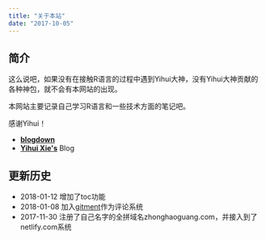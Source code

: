 ```yaml
---
title: "关于本站"
date: "2017-10-05"
---
```


## 简介

这么说吧，如果没有在接触R语言的过程中遇到Yihui大神，没有Yihui大神贡献的各种神包，就不会有本网站的出现。

本网站主要记录自己学习R语言和一些技术方面的笔记吧。

感谢Yihui！

- [**blogdown**](https://github.com/rstudio/blogdown)
- [**Yihui Xie's**](https://yihui.name/) Blog


## 更新历史

- 2018-01-12 增加了toc功能
- 2018-01-08 加入[gitment](https://github.com/imsun/gitment)作为评论系统
- 2017-11-30 注册了自己名字的全拼域名zhonghaoguang.com，并接入到了netlify.com系统

